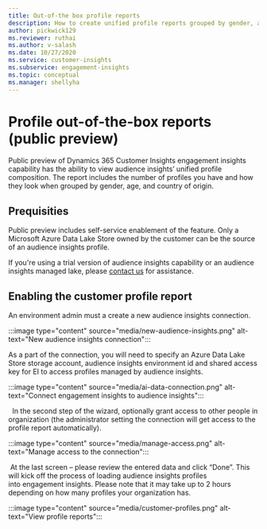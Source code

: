 ```yaml
---
title: Out-of-the box profile reports 
description: How to create unified profile reports grouped by gender, age, and country of origin.
author: pickwick129
ms.reviewer: ruthai
ms.author: v-salash
ms.date: 10/27/2020
ms.service: customer-insights
ms.subservice: engagement-insights 
ms.topic: conceptual
ms.manager: shellyha
---
```


# Profile out-of-the-box reports (public preview)

Public preview of Dynamics 365 Customer Insights engagement insights capability has the ability to view audience insights’ unified profile composition. The report includes the number of profiles you have and how they look when grouped by gender, age, and country of origin. 

## Prequisities

Public preview includes self-service enablement of the feature. Only a Microsoft Azure Data Lake Store owned by the customer can be the source of an audience insights profile. 

If you're using a trial version of audience insights capability or an audience insights managed lake, please [contact us](https://go.microsoft.com/fwlink/?linkid=2145734) for assistance.  

## Enabling the customer profile report

An environment admin must a create a new audience insights connection.  

   :::image type="content" source="media/new-audience-insights.png" alt-text="New audience insights connection":::


As a part of the connection, you will need to specify an Azure Data Lake Store storage account, audience insights environment id and shared access key for EI to access profiles managed by audience insights. 

   :::image type="content" source="media/ai-data-connection.png" alt-text="Connect engagement insights to audience insights":::

 
In the second step of the wizard, optionally grant access to other people in organization (the administrator setting the connection will get access to the profile report automatically). 

   :::image type="content" source="media/manage-access.png" alt-text="Manage access to the connection":::

 At the last screen – please review the entered data and click “Done”. This will kick off the process of loading audience insights profiles into engagement insights. Please note that it may take up to 2 hours depending on how many profiles your organization has. 

   :::image type="content" source="media/customer-profiles.png" alt-text="View profile reports":::
